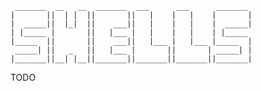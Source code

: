      _______  __   __  _______  ___      ___      _______ 
    |       ||  | |  ||       ||   |    |   |    |       |
    |  _____||  |_|  ||    ___||   |    |   |    |  _____|
    | |_____ |       ||   |___ |   |    |   |    | |_____ 
    |_____  ||       ||    ___||   |___ |   |___ |_____  |
     _____| ||   _   ||   |___ |       ||       | _____| |
    |_______||__| |__||_______||_______||_______||_______|

TODO
